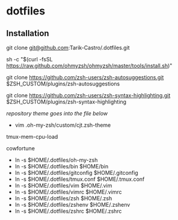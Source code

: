 # dotfiles

## Installation

git clone git@github.com:Tarik-Castro/.dotfiles.git

sh -c "$(curl -fsSL https://raw.github.com/ohmyzsh/ohmyzsh/master/tools/install.sh)"

git clone https://github.com/zsh-users/zsh-autosuggestions.git $ZSH_CUSTOM/plugins/zsh-autosuggestions

git clone https://github.com/zsh-users/zsh-syntax-highlighting.git $ZSH_CUSTOM/plugins/zsh-syntax-highlighting

*repository theme goes into the file below*
- vim .oh-my-zsh/custom/cjt.zsh-theme

tmux-mem-cpu-load

cowfortune

- ln -s $HOME/.dotfiles/oh-my-zsh
- ln -s $HOME/.dotfiles/bin $HOME/bin
- ln -s $HOME/.dotfiles/gitconfig $HOME/.gitconfig
- ln -s $HOME/.dotfiles/tmux.conf $HOME/.tmux.conf
- ln -s $HOME/.dotfiles/vim $HOME/.vim
- ln -s $HOME/.dotfiles/vimrc $HOME/.vimrc
- ln -s $HOME/.dotfiles/zsh $HOME/.zsh
- ln -s $HOME/.dotfiles/zshenv $HOME/.zshenv
- ln -s $HOME/.dotfiles/zshrc $HOME/.zshrc
